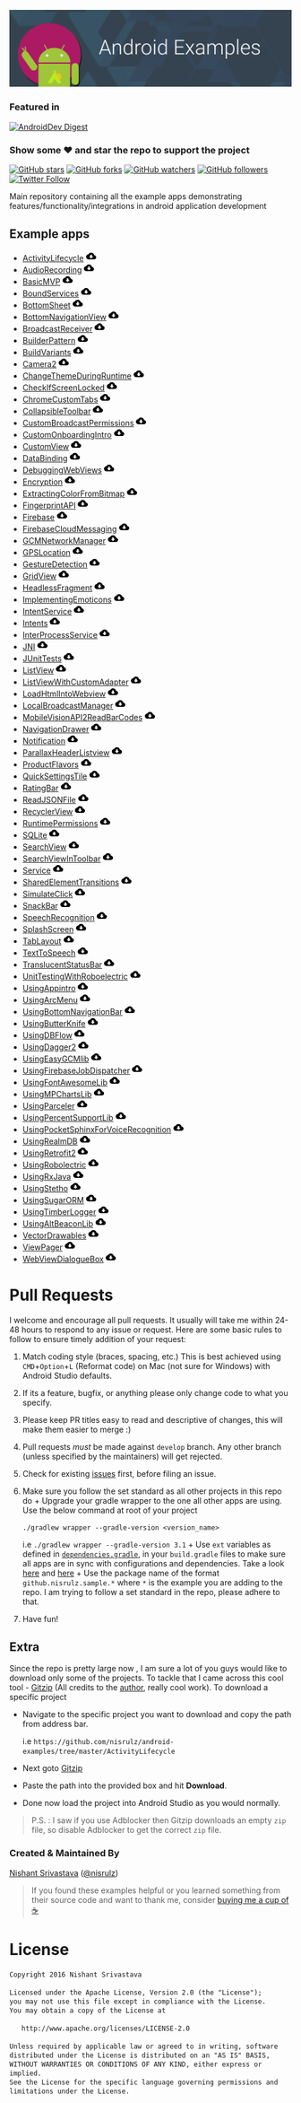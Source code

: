 ![Image](/img/github_banner.png)

### Featured in
[![AndroidDev Digest](https://img.shields.io/badge/AndroidDev%20Digest-%23100-blue.svg)](https://www.androiddevdigest.com/digest-100/)

### Show some :heart: and star the repo to support the project
[![GitHub stars](https://img.shields.io/github/stars/nisrulz/android-examples.svg?style=social&label=Star)](https://github.com/nisrulz/android-examples) [![GitHub forks](https://img.shields.io/github/forks/nisrulz/android-examples.svg?style=social&label=Fork)](https://github.com/nisrulz/android-examples/fork) [![GitHub watchers](https://img.shields.io/github/watchers/nisrulz/android-examples.svg?style=social&label=Watch)](https://github.com/nisrulz/android-examples) [![GitHub followers](https://img.shields.io/github/followers/nisrulz.svg?style=social&label=Follow)](https://github.com/nisrulz/android-examples)  
[![Twitter Follow](https://img.shields.io/twitter/follow/nisrulz.svg?style=social)](https://twitter.com/nisrulz)

Main repository containing all the example apps demonstrating features/functionality/integrations in android application development

## Example apps
+ [ActivityLifecycle](/ActivityLifecycle) [![download](/img/ic_download.png)](https://kinolien.github.com/gitzip/?download=https://github.com/nisrulz/android-examples/tree/master/ActivityLifecycle)
+ [AudioRecording](/AudioRecording) [![download](/img/ic_download.png)](https://kinolien.github.com/gitzip/?download=https://github.com/nisrulz/android-examples/tree/master/AudioRecording)
+ [BasicMVP](/BasicMVP) [![download](/img/ic_download.png)](https://kinolien.github.com/gitzip/?download=https://github.com/nisrulz/android-examples/tree/master/BasicMVP)
+ [BoundServices](/BoundServices) [![download](/img/ic_download.png)](https://kinolien.github.com/gitzip/?download=https://github.com/nisrulz/android-examples/tree/master/BoundServices)
+ [BottomSheet](/BottomSheet) [![download](/img/ic_download.png)](https://kinolien.github.com/gitzip/?download=https://github.com/nisrulz/android-examples/tree/master/BottomSheet)
+ [BottomNavigationView](/BottomNavigationView) [![download](/img/ic_download.png)](https://kinolien.github.com/gitzip/?download=https://github.com/nisrulz/android-examples/tree/master/BottomNavigationView)
+ [BroadcastReceiver](/BroadcastReceiver) [![download](/img/ic_download.png)](https://kinolien.github.com/gitzip/?download=https://github.com/nisrulz/android-examples/tree/master/BroadcastReceiver)
+ [BuilderPattern](/BuilderPattern) [![download](/img/ic_download.png)](https://kinolien.github.com/gitzip/?download=https://github.com/nisrulz/android-examples/tree/master/BuilderPattern)
+ [BuildVariants](/BuildVariants) [![download](/img/ic_download.png)](https://kinolien.github.com/gitzip/?download=https://github.com/nisrulz/android-examples/tree/master/BuildVariants)
+ [Camera2](/Camera2) [![download](/img/ic_download.png)](https://kinolien.github.com/gitzip/?download=https://github.com/nisrulz/android-examples/tree/master/Camera2)
+ [ChangeThemeDuringRuntime](/ChangeThemeDuringRuntime) [![download](/img/ic_download.png)](https://kinolien.github.com/gitzip/?download=https://github.com/nisrulz/android-examples/tree/master/ChangeThemeDuringRuntime)
+ [CheckIfScreenLocked](/CheckIfScreenLocked) [![download](/img/ic_download.png)](https://kinolien.github.com/gitzip/?download=https://github.com/nisrulz/android-examples/tree/master/CheckIfScreenLocked)
+ [ChromeCustomTabs](/ChromeCustomTabs) [![download](/img/ic_download.png)](https://kinolien.github.com/gitzip/?download=https://github.com/nisrulz/android-examples/tree/master/ChromeCustomTabs)
+ [CollapsibleToolbar](/CollapsibleToolbar) [![download](/img/ic_download.png)](https://kinolien.github.com/gitzip/?download=https://github.com/nisrulz/android-examples/tree/master/CollapsibleToolbar)
+ [CustomBroadcastPermissions](/CustomBroadcastPermissions) [![download](/img/ic_download.png)](https://kinolien.github.com/gitzip/?download=https://github.com/nisrulz/android-examples/tree/master/CustomBroadcastPermissions)
+ [CustomOnboardingIntro](/CustomOnboardingIntro) [![download](/img/ic_download.png)](https://kinolien.github.com/gitzip/?download=https://github.com/nisrulz/android-examples/tree/master/CustomOnboardingIntro)
+ [CustomView](/CustomView) [![download](/img/ic_download.png)](https://kinolien.github.com/gitzip/?download=https://github.com/nisrulz/android-examples/tree/master/CustomView)
+ [DataBinding](/DataBinding) [![download](/img/ic_download.png)](https://kinolien.github.com/gitzip/?download=https://github.com/nisrulz/android-examples/tree/master/DataBinding)
+ [DebuggingWebViews](/DebuggingWebViews) [![download](/img/ic_download.png)](https://kinolien.github.com/gitzip/?download=https://github.com/nisrulz/android-examples/tree/master/DebuggingWebViews)
+ [Encryption](/Encryption) [![download](/img/ic_download.png)](https://kinolien.github.com/gitzip/?download=https://github.com/nisrulz/android-examples/tree/master/Encryption)
+ [ExtractingColorFromBitmap](/ExtractingColorFromBitmap) [![download](/img/ic_download.png)](https://kinolien.github.com/gitzip/?download=https://github.com/nisrulz/android-examples/tree/master/ExtractingColorFromBitmap)
+ [FingerprintAPI](/FingerprintAPI) [![download](/img/ic_download.png)](https://kinolien.github.com/gitzip/?download=https://github.com/nisrulz/android-examples/tree/master/FingerprintAPI)
+ [Firebase](/Firebase) [![download](/img/ic_download.png)](https://kinolien.github.com/gitzip/?download=https://github.com/nisrulz/android-examples/tree/master/Firebase)
+ [FirebaseCloudMessaging](/FirebaseCloudMessaging) [![download](/img/ic_download.png)](https://kinolien.github.com/gitzip/?download=https://github.com/nisrulz/android-examples/tree/master/FirebaseCloudMessaging)
+ [GCMNetworkManager](/GCMNetworkManager) [![download](/img/ic_download.png)](https://kinolien.github.com/gitzip/?download=https://github.com/nisrulz/android-examples/tree/master/GCMNetworkManager)
+ [GPSLocation](/GPSLocation) [![download](/img/ic_download.png)](https://kinolien.github.com/gitzip/?download=https://github.com/nisrulz/android-examples/tree/master/GPSLocation)
+ [GestureDetection](/GestureDetection) [![download](/img/ic_download.png)](https://kinolien.github.com/gitzip/?download=https://github.com/nisrulz/android-examples/tree/master/GestureDetection)
+ [GridView](/GridView) [![download](/img/ic_download.png)](https://kinolien.github.com/gitzip/?download=https://github.com/nisrulz/android-examples/tree/master/GridView)
+ [HeadlessFragment](/HeadlessFragment) [![download](/img/ic_download.png)](https://kinolien.github.com/gitzip/?download=https://github.com/nisrulz/android-examples/tree/master/HeadlessFragment)
+ [ImplementingEmoticons](/ImplementingEmoticons) [![download](/img/ic_download.png)](https://kinolien.github.com/gitzip/?download=https://github.com/nisrulz/android-examples/tree/master/ImplementingEmoticons)
+ [IntentService](/IntentService) [![download](/img/ic_download.png)](https://kinolien.github.com/gitzip/?download=https://github.com/nisrulz/android-examples/tree/master/IntentService)
+ [Intents](/Intents) [![download](/img/ic_download.png)](https://kinolien.github.com/gitzip/?download=https://github.com/nisrulz/android-examples/tree/master/Intents)
+ [InterProcessService](/InterProcessService) [![download](/img/ic_download.png)](https://kinolien.github.com/gitzip/?download=https://github.com/nisrulz/android-examples/tree/master/InterProcessService)
+ [JNI](/JNI) [![download](/img/ic_download.png)](https://kinolien.github.com/gitzip/?download=https://github.com/nisrulz/android-examples/tree/master/JNI)
+ [JUnitTests](/JUnitTests) [![download](/img/ic_download.png)](https://kinolien.github.com/gitzip/?download=https://github.com/nisrulz/android-examples/tree/master/JUnitTests)
+ [ListView](/ListView) [![download](/img/ic_download.png)](https://kinolien.github.com/gitzip/?download=https://github.com/nisrulz/android-examples/tree/master/ListView)
+ [ListViewWithCustomAdapter](/ListViewWithCustomAdapter) [![download](/img/ic_download.png)](https://kinolien.github.com/gitzip/?download=https://github.com/nisrulz/android-examples/tree/master/ListViewWithCustomAdapter)
+ [LoadHtmlIntoWebview](/LoadHtmlIntoWebview) [![download](/img/ic_download.png)](https://kinolien.github.com/gitzip/?download=https://github.com/nisrulz/android-examples/tree/master/LoadHtmlIntoWebview)
+ [LocalBroadcastManager](/LocalBroadcastManager) [![download](/img/ic_download.png)](https://kinolien.github.com/gitzip/?download=https://github.com/nisrulz/android-examples/tree/master/LocalBroadcastManager)
+ [MobileVisionAPI2ReadBarCodes](/MobileVisionAPI2ReadBarCodes) [![download](/img/ic_download.png)](https://kinolien.github.com/gitzip/?download=https://github.com/nisrulz/android-examples/tree/master/MobileVisionAPI2ReadBarCodes)
+ [NavigationDrawer](/NavigationDrawer) [![download](/img/ic_download.png)](https://kinolien.github.com/gitzip/?download=https://github.com/nisrulz/android-examples/tree/master/NavigationDrawer)
+ [Notification](/Notification) [![download](/img/ic_download.png)](https://kinolien.github.com/gitzip/?download=https://github.com/nisrulz/android-examples/tree/master/Notification)
+ [ParallaxHeaderListview](/ParallaxHeaderListview) [![download](/img/ic_download.png)](https://kinolien.github.com/gitzip/?download=https://github.com/nisrulz/android-examples/tree/master/ParallaxHeaderListview)
+ [ProductFlavors](/ProductFlavors) [![download](/img/ic_download.png)](https://kinolien.github.com/gitzip/?download=https://github.com/nisrulz/android-examples/tree/master/ProductFlavors)
+ [QuickSettingsTile](/QuickSettingsTile) [![download](/img/ic_download.png)](https://kinolien.github.com/gitzip/?download=https://github.com/nisrulz/android-examples/tree/master/QuickSettingsTile)
+ [RatingBar](/RatingBar) [![download](/img/ic_download.png)](https://kinolien.github.com/gitzip/?download=https://github.com/nisrulz/android-examples/tree/master/RatingBar)
+ [ReadJSONFile](/ReadJSONFile) [![download](/img/ic_download.png)](https://kinolien.github.com/gitzip/?download=https://github.com/nisrulz/android-examples/tree/master/ReadJSONFile)
+ [RecyclerView](/RecyclerView) [![download](/img/ic_download.png)](https://kinolien.github.com/gitzip/?download=https://github.com/nisrulz/android-examples/tree/master/RecyclerView)
+ [RuntimePermissions](/RuntimePermissions) [![download](/img/ic_download.png)](https://kinolien.github.com/gitzip/?download=https://github.com/nisrulz/android-examples/tree/master/RuntimePermissions)
+ [SQLite](/SQLite) [![download](/img/ic_download.png)](https://kinolien.github.com/gitzip/?download=https://github.com/nisrulz/android-examples/tree/master/SQLite)
+ [SearchView](/SearchView) [![download](/img/ic_download.png)](https://kinolien.github.com/gitzip/?download=https://github.com/nisrulz/android-examples/tree/master/SearchView)
+ [SearchViewInToolbar](/SearchViewInToolbar) [![download](/img/ic_download.png)](https://kinolien.github.com/gitzip/?download=https://github.com/nisrulz/android-examples/tree/master/SearchViewInToolbar)
+ [Service](/Service) [![download](/img/ic_download.png)](https://kinolien.github.com/gitzip/?download=https://github.com/nisrulz/android-examples/tree/master/Service)
+ [SharedElementTransitions](/SharedElementTransitions) [![download](/img/ic_download.png)](https://kinolien.github.com/gitzip/?download=https://github.com/nisrulz/android-examples/tree/master/SharedElementTransitions)
+ [SimulateClick](/SimulateClick) [![download](/img/ic_download.png)](https://kinolien.github.com/gitzip/?download=https://github.com/nisrulz/android-examples/tree/master/SimulateClick)
+ [SnackBar](/SnackBar) [![download](/img/ic_download.png)](https://kinolien.github.com/gitzip/?download=https://github.com/nisrulz/android-examples/tree/master/SnackBar)
+ [SpeechRecognition](/SpeechRecognition) [![download](/img/ic_download.png)](https://kinolien.github.com/gitzip/?download=https://github.com/nisrulz/android-examples/tree/master/SpeechRecognition)
+ [SplashScreen](/SplashScreen) [![download](/img/ic_download.png)](https://kinolien.github.com/gitzip/?download=https://github.com/nisrulz/android-examples/tree/master/SplashScreen)
+ [TabLayout](/TabLayout) [![download](/img/ic_download.png)](https://kinolien.github.com/gitzip/?download=https://github.com/nisrulz/android-examples/tree/master/TabLayout)
+ [TextToSpeech](/TextToSpeech) [![download](/img/ic_download.png)](https://kinolien.github.com/gitzip/?download=https://github.com/nisrulz/android-examples/tree/master/TextToSpeech)
+ [TranslucentStatusBar](/TranslucentStatusBar) [![download](/img/ic_download.png)](https://kinolien.github.com/gitzip/?download=https://github.com/nisrulz/android-examples/tree/master/TranslucentStatusBar)
+ [UnitTestingWithRoboelectric](/UnitTestingWithRoboelectric) [![download](/img/ic_download.png)](https://kinolien.github.com/gitzip/?download=https://github.com/nisrulz/android-examples/tree/master/UnitTestingWithRoboelectric)
+ [UsingAppintro](/UsingAppintro) [![download](/img/ic_download.png)](https://kinolien.github.com/gitzip/?download=https://github.com/nisrulz/android-examples/tree/master/UsingAppintro)
+ [UsingArcMenu](/UsingArcMenu) [![download](/img/ic_download.png)](https://kinolien.github.com/gitzip/?download=https://github.com/nisrulz/android-examples/tree/master/UsingArcMenu)
+ [UsingBottomNavigationBar](/UsingBottomNavigationBar) [![download](/img/ic_download.png)](https://kinolien.github.com/gitzip/?download=https://github.com/nisrulz/android-examples/tree/master/UsingBottomNavigationBar)
+ [UsingButterKnife](/UsingButterKnife) [![download](/img/ic_download.png)](https://kinolien.github.com/gitzip/?download=https://github.com/nisrulz/android-examples/tree/master/UsingButterKnife)
+ [UsingDBFlow](/UsingDBFlow) [![download](/img/ic_download.png)](https://kinolien.github.com/gitzip/?download=https://github.com/nisrulz/android-examples/tree/master/UsingDBFlow)
+ [UsingDagger2](/UsingDagger2) [![download](/img/ic_download.png)](https://kinolien.github.com/gitzip/?download=https://github.com/nisrulz/android-examples/tree/master/UsingDagger2)
+ [UsingEasyGCMlib](/UsingEasyGCMlib) [![download](/img/ic_download.png)](https://kinolien.github.com/gitzip/?download=https://github.com/nisrulz/android-examples/tree/master/UsingEasyGCMlib)
+ [UsingFirebaseJobDispatcher](/UsingFirebaseJobDispatcher) [![download](/img/ic_download.png)](https://kinolien.github.com/gitzip/?download=https://github.com/nisrulz/android-examples/tree/master/UsingFirebaseJobDispatcher)
+ [UsingFontAwesomeLib](/UsingFontAwesomeLib) [![download](/img/ic_download.png)](https://kinolien.github.com/gitzip/?download=https://github.com/nisrulz/android-examples/tree/master/UsingFontAwesomeLib)
+ [UsingMPChartsLib](/UsingMPChartsLib) [![download](/img/ic_download.png)](https://kinolien.github.com/gitzip/?download=https://github.com/nisrulz/android-examples/tree/master/UsingMPChartsLib)
+ [UsingParceler](/UsingParceler) [![download](/img/ic_download.png)](https://kinolien.github.com/gitzip/?download=https://github.com/nisrulz/android-examples/tree/master/UsingParceler)
+ [UsingPercentSupportLib](/UsingPercentSupportLib) [![download](/img/ic_download.png)](https://kinolien.github.com/gitzip/?download=https://github.com/nisrulz/android-examples/tree/master/UsingPercentSupportLib)
+ [UsingPocketSphinxForVoiceRecognition](/UsingPocketSphinxForVoiceRecognition) [![download](/img/ic_download.png)](https://kinolien.github.com/gitzip/?download=https://github.com/nisrulz/android-examples/tree/master/UsingPocketSphinxForVoiceRecognition)
+ [UsingRealmDB](/UsingRealmDB) [![download](/img/ic_download.png)](https://kinolien.github.com/gitzip/?download=https://github.com/nisrulz/android-examples/tree/master/UsingRealmDB)
+ [UsingRetrofit2](/UsingRetrofit2) [![download](/img/ic_download.png)](https://kinolien.github.com/gitzip/?download=https://github.com/nisrulz/android-examples/tree/master/UsingRetrofit2)
+ [UsingRobolectric](/UsingRobolectric) [![download](/img/ic_download.png)](https://kinolien.github.com/gitzip/?download=https://github.com/nisrulz/android-examples/tree/master/UsingRobolectric)
+ [UsingRxJava](/UsingRxJava) [![download](/img/ic_download.png)](https://kinolien.github.com/gitzip/?download=https://github.com/nisrulz/android-examples/tree/master/UsingRxJava)
+ [UsingStetho](/UsingStetho) [![download](/img/ic_download.png)](https://kinolien.github.com/gitzip/?download=https://github.com/nisrulz/android-examples/tree/master/UsingStetho)
+ [UsingSugarORM](/UsingSugarORM) [![download](/img/ic_download.png)](https://kinolien.github.com/gitzip/?download=https://github.com/nisrulz/android-examples/tree/master/UsingSugarORM)
+ [UsingTimberLogger](/UsingTimberLogger) [![download](/img/ic_download.png)](https://kinolien.github.com/gitzip/?download=https://github.com/nisrulz/android-examples/tree/master/UsingTimberLogger)
+ [UsingAltBeaconLib](/UsingltBeaconLib) [![download](/img/ic_download.png)](https://kinolien.github.com/gitzip/?download=https://github.com/nisrulz/android-examples/tree/master/UsingltBeaconLib)
+ [VectorDrawables](/VectorDrawables) [![download](/img/ic_download.png)](https://kinolien.github.com/gitzip/?download=https://github.com/nisrulz/android-examples/tree/master/VectorDrawables)
+ [ViewPager](/ViewPager) [![download](/img/ic_download.png)](https://kinolien.github.com/gitzip/?download=https://github.com/nisrulz/android-examples/tree/master/ViewPager)
+ [WebViewDialogueBox](/WebViewDialogueBox) [![download](/img/ic_download.png)](https://kinolien.github.com/gitzip/?download=https://github.com/nisrulz/android-examples/tree/master/WebViewDialogueBox)


# Pull Requests
I welcome and encourage all pull requests. It usually will take me within 24-48 hours to respond to any issue or request. Here are some basic rules to follow to ensure timely addition of your request:
  1. Match coding style (braces, spacing, etc.) This is best achieved using `CMD`+`Option`+`L` (Reformat code) on Mac (not sure for Windows) with Android Studio defaults.
  2. If its a feature, bugfix, or anything please only change code to what you specify.
  3. Please keep PR titles easy to read and descriptive of changes, this will make them easier to merge :)
  4. Pull requests _must_ be made against `develop` branch. Any other branch (unless specified by the maintainers) will get rejected.
  5. Check for existing [issues](https://github.com/nisrulz/android-examples/issues) first, before filing an issue.
  6. Make sure you follow the set standard as all other projects in this repo do
    + Upgrade your gradle wrapper to the one all other apps are using. Use the below command at root of your project

        ```
        ./gradlew wrapper --gradle-version <version_name>
        ```
        i.e `./gradlew wrapper --gradle-version 3.1`
    + Use `ext` variables as defined in [`dependencies.gradle`](/dependencies.gradle), in your `build.gradle` files to make sure all apps are in sync with configurations and dependencies. Take a look [here](/DataBinding/app/build.gradle) and [here](/DataBinding/build.gradle)
    + Use the package name of the format `github.nisrulz.sample.*` where `*` is the example you are adding to the repo. I am trying to follow a set standard in the repo, please adhere to that.
  7. Have fun!

## Extra
Since the repo is pretty large now , I am sure a lot of you guys would like to download only some of the projects. To tackle that I came across this cool tool - [Gitzip](https://github.com/KinoLien/gitzip) (All credits to the [author](https://github.com/KinoLien), really cool work). To download a specific project
  + Navigate to the specific project you want to download and copy the path from address bar.

    i.e `https://github.com/nisrulz/android-examples/tree/master/ActivityLifecycle`
  + Next goto [Gitzip](https://kinolien.github.io/gitzip/)
  + Paste the path into the provided box and hit **Download**.
  + Done now load the project into Android Studio as you would normally.

> P.S. : I saw if you use Adblocker then Gitzip downloads an empty `zip` file, so disable Adblocker to get the correct `zip` file.

### Created & Maintained By
[Nishant Srivastava](https://github.com/nisrulz) ([@nisrulz](https://www.twitter.com/nisrulz))

> If you found these examples helpful or you learned something from their source code and want to thank me, consider [buying me a cup of :coffee:](https://www.paypal.me/nisrulz)


License
=======

    Copyright 2016 Nishant Srivastava

    Licensed under the Apache License, Version 2.0 (the "License");
    you may not use this file except in compliance with the License.
    You may obtain a copy of the License at

       http://www.apache.org/licenses/LICENSE-2.0

    Unless required by applicable law or agreed to in writing, software
    distributed under the License is distributed on an "AS IS" BASIS,
    WITHOUT WARRANTIES OR CONDITIONS OF ANY KIND, either express or implied.
    See the License for the specific language governing permissions and
    limitations under the License.
